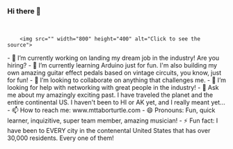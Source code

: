 ### Hi there 👋
<div align="left">
	<br>
	
		<img src="" width="800" height="400" alt="Click to see the source">
	

</div>
- 🔭 I’m currently working on landing my dream job in the industry! Are you hiring?
- 🌱 I’m currently learning Arduino just for fun. I'm also building my own amazing guitar effect pedals based on vintage circuits, you know, just for fun!
- 👯 I’m looking to collaborate on anything that challenges me.
- 🤔 I’m looking for help with networking with great people in the industry!
- 💬 Ask me about my amazingly exciting past. I have traveled the planet and the entire continental US. I haven't been to HI or AK yet, and I really meant yet...
- 📫 How to reach me: www.mttaborturtle.com
- 😄 Pronouns: Fun, quick learner, inquizitive, super team member, amazing musician!
- ⚡ Fun fact: I have been to EVERY city in the contenental United States that has over 30,000 residents. Every one of them!
<!--
**mttaborturtle/mttaborturtle** is a ✨ _special_ ✨ repository because its `README.md` (this file) appears on your GitHub profile.

Here are some ideas to get you started:

- 🔭 I’m currently working on ...
- 🌱 I’m currently learning ...
- 👯 I’m looking to collaborate on ...
- 🤔 I’m looking for help with ...
- 💬 Ask me about ...
- 📫 How to reach me: ...
- 😄 Pronouns: ...
- ⚡ Fun fact: ...
-->